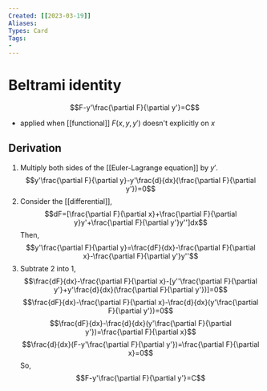 ```yaml
---
Created: [[2023-03-19]]
Aliases: 
Types: Card
Tags: 
- 
---
```

# Beltrami identity
$$F-y'\frac{\partial F}{\partial y'}=C$$
- applied when [[functional]] $F(x, y, y')$ doesn't explicitly on $x$
## Derivation
1. Multiply both sides of the [[Euler-Lagrange equation]] by $y'$. 
   $$y'\frac{\partial F}{\partial y}-y'\frac{d}{dx}(\frac{\partial F}{\partial y'})=0$$
2. Consider the [[differential]], $$dF=[\frac{\partial F}{\partial x}+\frac{\partial F}{\partial y}y'+\frac{\partial F}{\partial y'}y'']dx$$
   Then, $$y'\frac{\partial F}{\partial y}=\frac{dF}{dx}-\frac{\partial F}{\partial x}-\frac{\partial F}{\partial y'}y''$$
3. Subtrate 2 into 1, $$\frac{dF}{dx}-\frac{\partial F}{\partial x}-[y''\frac{\partial F}{\partial y'}+y'\frac{d}{dx}(\frac{\partial F}{\partial y'})]=0$$$$\frac{dF}{dx}-\frac{\partial F}{\partial x}-\frac{d}{dx}(y'\frac{\partial F}{\partial y'})=0$$$$\frac{dF}{dx}-\frac{d}{dx}(y'\frac{\partial F}{\partial y'})=\frac{\partial F}{\partial x}$$$$\frac{d}{dx}(F-y'\frac{\partial F}{\partial y'})=\frac{\partial F}{\partial x}=0$$So, $$F-y'\frac{\partial F}{\partial y'}=C$$